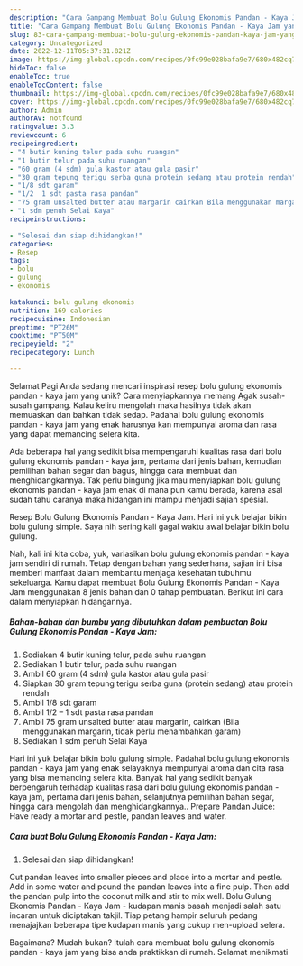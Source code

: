 ```yaml
---
description: "Cara Gampang Membuat Bolu Gulung Ekonomis Pandan - Kaya Jam yang Lezat Sekali, Lezat"
title: "Cara Gampang Membuat Bolu Gulung Ekonomis Pandan - Kaya Jam yang Lezat Sekali, Lezat"
slug: 83-cara-gampang-membuat-bolu-gulung-ekonomis-pandan-kaya-jam-yang-lezat-sekali-lezat
category: Uncategorized
date: 2022-12-11T05:37:31.821Z
image: https://img-global.cpcdn.com/recipes/0fc99e028bafa9e7/680x482cq70/bolu-gulung-ekonomis-pandan-kaya-jam-foto-resep-utama.jpg
hideToc: false
enableToc: true
enableTocContent: false
thumbnail: https://img-global.cpcdn.com/recipes/0fc99e028bafa9e7/680x482cq70/bolu-gulung-ekonomis-pandan-kaya-jam-foto-resep-utama.jpg
cover: https://img-global.cpcdn.com/recipes/0fc99e028bafa9e7/680x482cq70/bolu-gulung-ekonomis-pandan-kaya-jam-foto-resep-utama.jpg
author: Admin
authorAv: notfound
ratingvalue: 3.3
reviewcount: 6
recipeingredient:
- "4 butir kuning telur pada suhu ruangan"
- "1 butir telur pada suhu ruangan"
- "60 gram (4 sdm) gula kastor atau gula pasir"
- "30 gram tepung terigu serba guna protein sedang atau protein rendah"
- "1/8 sdt garam"
- "1/2  1 sdt pasta rasa pandan"
- "75 gram unsalted butter atau margarin cairkan Bila menggunakan margarin tidak perlu menambahkan garam"
- "1 sdm penuh Selai Kaya"
recipeinstructions:

- "Selesai dan siap dihidangkan!"
categories:
- Resep
tags:
- bolu
- gulung
- ekonomis

katakunci: bolu gulung ekonomis 
nutrition: 169 calories
recipecuisine: Indonesian
preptime: "PT26M"
cooktime: "PT50M"
recipeyield: "2"
recipecategory: Lunch

---
```



Selamat Pagi Anda sedang mencari inspirasi resep bolu gulung ekonomis pandan - kaya jam yang unik? Cara menyiapkannya memang Agak susah-susah gampang. Kalau keliru mengolah maka hasilnya tidak akan memuaskan dan bahkan tidak sedap. Padahal bolu gulung ekonomis pandan - kaya jam yang enak harusnya kan mempunyai aroma dan rasa yang dapat memancing selera kita.


Ada beberapa hal yang sedikit bisa mempengaruhi kualitas rasa dari bolu gulung ekonomis pandan - kaya jam, pertama dari jenis bahan, kemudian pemilihan bahan segar dan bagus, hingga cara membuat dan menghidangkannya. Tak perlu bingung jika mau menyiapkan bolu gulung ekonomis pandan - kaya jam enak di mana pun kamu berada, karena asal sudah tahu caranya maka hidangan ini mampu menjadi sajian spesial.

Resep Bolu Gulung Ekonomis Pandan - Kaya Jam. Hari ini yuk belajar bikin bolu gulung simple. Saya nih sering kali gagal waktu awal belajar bikin bolu gulung.


Nah, kali ini kita coba, yuk, variasikan bolu gulung ekonomis pandan - kaya jam sendiri di rumah. Tetap dengan bahan yang sederhana, sajian ini bisa memberi manfaat dalam membantu menjaga kesehatan tubuhmu sekeluarga. Kamu dapat membuat Bolu Gulung Ekonomis Pandan - Kaya Jam menggunakan 8 jenis bahan dan 0 tahap pembuatan. Berikut ini cara dalam menyiapkan hidangannya.

<!--inarticleads1-->

##### Bahan-bahan dan bumbu yang dibutuhkan dalam pembuatan Bolu Gulung Ekonomis Pandan - Kaya Jam:

1. Sediakan 4 butir kuning telur, pada suhu ruangan
1. Sediakan 1 butir telur, pada suhu ruangan
1. Ambil 60 gram (4 sdm) gula kastor atau gula pasir
1. Siapkan 30 gram tepung terigu serba guna (protein sedang) atau protein rendah
1. Ambil 1/8 sdt garam
1. Ambil 1/2 – 1 sdt pasta rasa pandan
1. Ambil 75 gram unsalted butter atau margarin, cairkan (Bila menggunakan margarin, tidak perlu menambahkan garam)
1. Sediakan 1 sdm penuh Selai Kaya


Hari ini yuk belajar bikin bolu gulung simple. Padahal bolu gulung ekonomis pandan - kaya jam yang enak selayaknya mempunyai aroma dan cita rasa yang bisa memancing selera kita. Banyak hal yang sedikit banyak berpengaruh terhadap kualitas rasa dari bolu gulung ekonomis pandan - kaya jam, pertama dari jenis bahan, selanjutnya pemilihan bahan segar, hingga cara mengolah dan menghidangkannya.. Prepare Pandan Juice: Have ready a mortar and pestle, pandan leaves and water. 

<!--inarticleads2-->

##### Cara buat Bolu Gulung Ekonomis Pandan - Kaya Jam:


1. Selesai dan siap dihidangkan!

Cut pandan leaves into smaller pieces and place into a mortar and pestle. Add in some water and pound the pandan leaves into a fine pulp. Then add the pandan pulp into the coconut milk and stir to mix well. Bolu Gulung Ekonomis Pandan - Kaya Jam - kudapan manis basah menjadi salah satu incaran untuk diciptakan takjil. Tiap petang hampir seluruh pedang menajajkan beberapa tipe kudapan manis yang cukup men-upload selera. 

Bagaimana? Mudah bukan? Itulah cara membuat bolu gulung ekonomis pandan - kaya jam yang bisa anda praktikkan di rumah. Selamat menikmati
